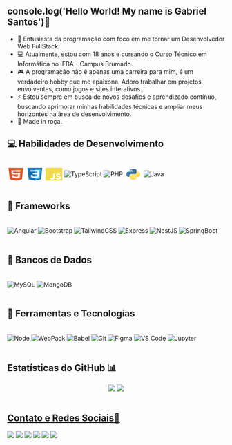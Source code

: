 ## console.log('Hello World! My name is Gabriel Santos')👋

- 📂 Entusiasta da programação com foco em me tornar um Desenvolvedor Web FullStack. 
- 💻 Atualmente, estou com 18 anos e cursando o Curso Técnico em Informática no IFBA - Campus Brumado.
- 🎮 A programação não é apenas uma carreira para mim, é um verdadeiro hobby que me apaixona. Adoro trabalhar em projetos envolventes, como jogos e sites interativos.
- ⚡ Estou sempre em busca de novos desafios e aprendizado contínuo, buscando aprimorar minhas habilidades técnicas e ampliar meus horizontes na área de desenvolvimento.
- 🌿 Made in roça.

## :computer: Habilidades de Desenvolvimento

<div style="display: inline_block"><br>
  <img align="center" alt="HTML" title="HTML" height="30" width="40" src="https://raw.githubusercontent.com/devicons/devicon/master/icons/html5/html5-original.svg">
  
  <img align="center" alt="CSS" title="CSS" height="30" width="40" src="https://raw.githubusercontent.com/devicons/devicon/master/icons/css3/css3-original.svg">
  
  <img align="center" alt="Javascript" title="Javascript" height="30" width="40" src="https://raw.githubusercontent.com/devicons/devicon/master/icons/javascript/javascript-plain.svg">

  <img align="center" alt="TypeScript" title="TypeScript" height="30" width="40" src="https://cdn.jsdelivr.net/gh/devicons/devicon/icons/typescript/typescript-original.svg">
  
  <img align="center" alt="PHP" title="PHP" height="30" width="40" src="https://cdn.jsdelivr.net/gh/devicons/devicon/icons/php/php-original.svg" />
    
  <img align="center" alt="Python" title="Python" height="30" width="40" src="https://raw.githubusercontent.com/devicons/devicon/master/icons/python/python-original.svg">

  <img align="center" alt="Java" title="Java" height="30" width="40" src="https://cdn.jsdelivr.net/gh/devicons/devicon/icons/java/java-original.svg" />
</div>

<br>

## :toolbox: Frameworks 

<div style="display: inline_block"><br>

  <img align="center" alt="Angular" title="Angular" height="30" width="40" src="https://cdn.jsdelivr.net/gh/devicons/devicon/icons/angularjs/angularjs-original.svg" />

  <img align="center" alt="Bootstrap" title="Bootstrap" height="30" width="40" src="https://cdn.jsdelivr.net/gh/devicons/devicon/icons/bootstrap/bootstrap-original.svg" />

  <img align="center" alt="TailwindCSS" title="TailwindCSS" height="30" width="40" src="https://cdn.jsdelivr.net/gh/devicons/devicon/icons/tailwindcss/tailwindcss-plain.svg" />
          
  <img align="center" alt="Express" title="Express" height="30" width="40" src="https://cdn.jsdelivr.net/gh/devicons/devicon/icons/express/express-original.svg" />

   <img align="center" alt="NestJS" title="NestJS" height="30" width="40" src="https://cdn.jsdelivr.net/gh/devicons/devicon/icons/nestjs/nestjs-plain.svg" />
  
  <img align="center" alt="SpringBoot" title="SpringBoot" height="30" width="40" src="https://cdn.jsdelivr.net/gh/devicons/devicon/icons/spring/spring-original.svg" />   
  
</div>
<br>

## :floppy_disk: Bancos de Dados

<div style="display: inline_block"><br>

  <img align="center" alt="MySQL" title="MySQL" height="30" width="40" src="https://cdn.jsdelivr.net/gh/devicons/devicon/icons/mysql/mysql-plain.svg" /> 

  <img align="center" alt="MongoDB" title="MongoDB" height="30" width="40" src="https://cdn.jsdelivr.net/gh/devicons/devicon/icons/mongodb/mongodb-original.svg" />           
  
</div>
<br>

## :wrench: Ferramentas e Tecnologias 

<div style="display: inline_block"><br>
  <img align="center" alt="Node" title="Node" height="30" width="40" src="https://cdn.jsdelivr.net/gh/devicons/devicon/icons/nodejs/nodejs-original.svg" />

  <img align="center" alt="WebPack" title="WebPack" height="30" width="40" src="https://cdn.jsdelivr.net/gh/devicons/devicon/icons/webpack/webpack-original.svg" />
  
  <img align="center" alt="Babel" title="Babel" height="30" width="40" src="https://cdn.jsdelivr.net/gh/devicons/devicon/icons/babel/babel-original.svg" />

  <img align="center" alt="Git" title="Git" height="30" width="40" src="https://cdn.jsdelivr.net/gh/devicons/devicon/icons/git/git-original.svg" />
  
  <img align="center" alt="Figma" title="Figma" height="30" width="40" src="https://cdn.jsdelivr.net/gh/devicons/devicon/icons/figma/figma-original.svg" />

  <img align="center" alt="VS Code" title="VS Code" height="30" width="40" src="https://cdn.jsdelivr.net/gh/devicons/devicon/icons/vscode/vscode-original.svg" />
  
  <img align="center" alt="Jupyter" title="Jupyter" height="30" width="40" src="https://cdn.jsdelivr.net/gh/devicons/devicon/icons/jupyter/jupyter-original-wordmark.svg" />
</div>

<br>

## Estatísticas do GitHub 📊
<div align="center">
  <a href="https://github.com/gabrielsantos7">
  <img height="180em" src="https://github-readme-stats.vercel.app/api?username=gabrielsantos7&show_icons=true&theme=aura&include_all_commits=true&count_private=true"/>
  <img height="180em" src="https://github-readme-stats.vercel.app/api/top-langs/?username=gabrielsantos7&layout=compact&langs_count=7&theme=aura"/>
</div>
<br>

## Contato e Redes Sociais🤳

<div> 
    <a href = "mailto:gabrielss432112@gmail.com"><img src="https://img.shields.io/badge/-Gmail-%23333?style=for-the-badge&logo=gmail&logoColor=white" target="_blank"></a>
    <a href="https://instagram.com/gabriel.santos65" target="_blank"><img src="https://img.shields.io/badge/-Instagram-%23E4405F?style=for-the-badge&logo=instagram&logoColor=white" target="_blank"></a>
   <a href="https://www.facebook.com/gabriel5kazekage/" target="_blank"><img src="https://img.shields.io/badge/Facebook-1877F2?style=for-the-badge&logo=facebook&logoColor=white" target="_blank"></a>
  <a href="https://www.linkedin.com/in/gabriel-silva-santos-3869b5247" target="_blank"><img src="https://img.shields.io/badge/-LinkedIn-%230077B5?style=for-the-badge&logo=linkedin&logoColor=white" target="_blank"></a> 
    <a href="https://t.me/gabriel_ssa" target="_blank"><img src="https://img.shields.io/badge/Telegram-2CA5E0?style=for-the-badge&logo=telegram&logoColor=white" target="_blank"></a>
   <a href="https://discord.gg/W3nb9MQefw" target="_blank"><img src="https://img.shields.io/badge/Discord-7289DA?style=for-the-badge&logo=discord&logoColor=white" target="_blank"></a> 
  
</div>    
